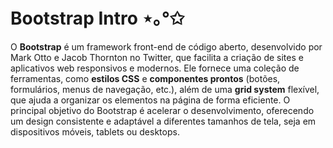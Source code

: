 # Bootstrap Intro ⋆｡°✩
O **Bootstrap** é um framework front-end de código aberto, desenvolvido por Mark Otto e Jacob Thornton no Twitter, que facilita a criação de sites e aplicativos web responsivos e modernos. Ele fornece uma coleção de ferramentas, como **estilos CSS** e **componentes prontos** (botões, formulários, menus de navegação, etc.), além de uma **grid system** flexível, que ajuda a organizar os elementos na página de forma eficiente. O principal objetivo do Bootstrap é acelerar o desenvolvimento, oferecendo um design consistente e adaptável a diferentes tamanhos de tela, seja em dispositivos móveis, tablets ou desktops.
#

 
